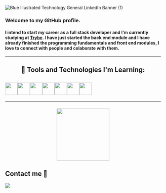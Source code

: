 ![Blue Illustrated Technology General LinkedIn Banner (1)](https://user-images.githubusercontent.com/90651107/170072908-41a6543d-7873-48b3-9ac1-22e1b712ed1c.png)

### Welcome to my GitHub profile. 

#### I intend to start my career as a full stack developer and I'm currently studying at [Trybe](https://www.betrybe.com/). I have just started the back end module and I have already finished the programming fundamentals and front end modules, I love to connect with people and colaborate with them.
<hr>

<h2 align="center"> 📖 Tools and Technologies I'm Learning:<h2>

<img src="https://cdn.jsdelivr.net/gh/devicons/devicon/icons/javascript/javascript-original.svg" width="40" height="40"/><img src="https://cdn.jsdelivr.net/gh/devicons/devicon/icons/css3/css3-original.svg" width="40" height="40"/><img src="https://cdn.jsdelivr.net/gh/devicons/devicon/icons/html5/html5-original.svg" width="40" height="40"/><img src="https://cdn.jsdelivr.net/gh/devicons/devicon/icons/nodejs/nodejs-original.svg" width="40" height="40"/><img src="https://cdn.jsdelivr.net/gh/devicons/devicon/icons/git/git-original.svg" width="40" height="40"/><img src="https://cdn.jsdelivr.net/gh/devicons/devicon/icons/jest/jest-plain.svg" width="40" height="40"/><img src="https://cdn.jsdelivr.net/gh/devicons/devicon/icons/react/react-original.svg" width="40" height="40"/>
<hr>
<div>
<a href="https://github.com/GabrielFerrariR" align="center">
  <p align="center">
     <img height="170em" align="center" src="https://github-readme-stats.vercel.app/api?username=GabrielFerrariR&show_icons=true&theme=cobalt2&include_all_commits=true&count_private=true"/>
  </p>
</a>
</div>

## Contact me 🤝
<a href="https://www.linkedin.com/in/gabriel-ribeiro-bioufmg/">
  <img src="https://img.shields.io/badge/LinkedIn-0077B5?style=for-the-badge&logo=linkedin&logoColor=white">
</a>

<!--
**GabrielFerrariR/GabrielFerrariR** is a ✨ _special_ ✨ repository because its `README.md` (this file) appears on your GitHub profile.

Here are some ideas to get you started:

- 🔭 I’m currently working on ...
- 🌱 I’m currently learning ...
- 👯 I’m looking to collaborate on ...
- 🤔 I’m looking for help with ...
- 💬 Ask me about ...
- 📫 How to reach me: ...
- 😄 Pronouns: ...
- ⚡ Fun fact: ...
-->
